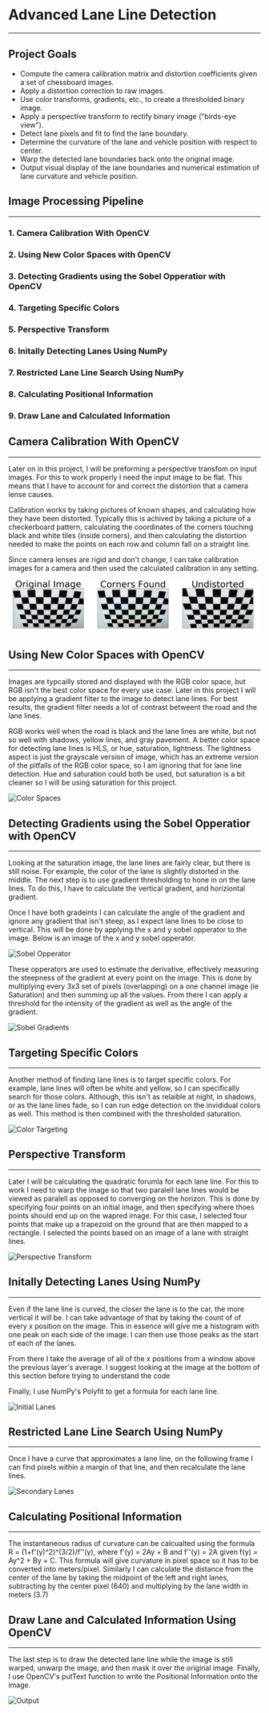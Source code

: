 # Advanced Lane Line Detection

---

## Project Goals

* Compute the camera calibration matrix and distortion coefficients given a set of chessboard images.
* Apply a distortion correction to raw images.
* Use color transforms, gradients, etc., to create a thresholded binary image.
* Apply a perspective transform to rectify binary image ("birds-eye view").
* Detect lane pixels and fit to find the lane boundary.
* Determine the curvature of the lane and vehicle position with respect to center.
* Warp the detected lane boundaries back onto the original image.
* Output visual display of the lane boundaries and numerical estimation of lane curvature and vehicle position.


[image1]: /markdown_images/calibration.png "Calibration"
[image2]: /markdown_images/color_spaces.png "Color Spaces"
[image3]: /markdown_images/sobel.png "Sobel Opperator"
[image4]: /markdown_images/sobel_gradients.png "Sobel Gradients"
[image5]: /markdown_images/color_targeting.png "Color Targeting"
[image6]: /markdown_images/perspective_transform.png "Perspective Transform"
[image7]: /markdown_images/inital_lanes.png "Initial Lanes"
[image8]: /markdown_images/secondary_lanes.png "Secondary Lanes"
[image9]: /markdown_images/output.png "Output"




## Image Processing Pipeline

---

### 1. Camera Calibration With OpenCV
### 2. Using New Color Spaces with OpenCV
### 3. Detecting Gradients using the Sobel Opperatior with OpenCV
### 4. Targeting Specific Colors
### 5. Perspective Transform
### 6. Initally Detecting Lanes Using NumPy
### 7. Restricted Lane Line Search Using NumPy
### 8. Calculating Positional Information
### 9. Draw Lane and Calculated Information


## Camera Calibration With OpenCV

---

Later on in this project, I will be preforming a perspective transfom on input images. For this to work properly I need the input image to be flat. This means that I have to account for and correct the distortion that a camera lense causes.

Calibration works by taking pictures of known shapes, and calculating how they have been distorted. Typically this is achived by taking a picture of a checkerboard pattern, calculating the coordinates of the corners touching black and white tiles (inside corners), and then calculating the distortion needed to make the points on each row and column fall on a straight line.

Since camera lenses are rigid and don't change, I can take calibration images for a camera and then used the calculated calibration in any setting.

!["Calibration"][image1]


## Using New Color Spaces with OpenCV

---

Images are typcailly stored and displayed with the RGB color space, but RGB isn't the best color space for every use case. Later in this project I will be applying a gradient filter to the image to detect lane lines. For best results, the gradient filter needs a lot of contrast betweent the road and the lane lines. 

RGB works well when the road is black and the lane lines are white, but not so well with shadows, yellow lines, and gray pavement. A better color space for detecting lane lines is HLS, or hue, saturation, lightness. The lightness aspect is just the grayscale version of image, which has an extreme version of the pitfalls of the RGB color space, so I am ignoring that for lane line detection. Hue and saturation could both be used, but saturation is a bit cleaner so I will be using saturation for this project.


![][image2]



## Detecting Gradients using the Sobel Opperatior with OpenCV

---

Looking at the saturation image, the lane lines are fairly clear, but there is still noise. For example, the color of the lane is slightly distorted in the middle. The next step is to use gradient thresholding to hone in on the lane lines. To do this, I have to calculate the vertical gradient, and horiziontal gradient.

Once I have both gradeints I can calculate the angle of the gradient and ignore any gradient that isn't steep, as I expect lane lines to be close to vertical. This will be done by applying the x and y sobel opperator to the image. Below is an image of the x and y sobel opperator.

![][image3]

These opperators are used to estimate the derivative, effectively measuring the steepness of the gradient at every point on the image. This is done by multiplying every 3x3 set of pixels (overlapping) on a one channel image (ie Saturation) and then summing up all the values. From there I can apply a threshold for the intensity of the gradient as well as the angle of the gradient.  

![][image4]

## Targeting Specific Colors

---

Another method of finding lane lines is to target specific colors. For example, lane lines will often be white and yellow, so I can specifically search for those colors. Although, this isn't as relaible at night, in shadows, or as the lane lines fade, so I can run edge detection on the invididual colors as well. This method is then combined with the thresholded saturation.

![][image5]

## Perspective Transform

---

Later I will be calculating the quadratic forumla for each lane line. For this to work I need to warp the image so that two paralell lane lines would be viewed as paralell as opposed to converging on the horizon. This is done by specifying four points on an initial image, and then specifying where thoes points should end up on the wapred image. For this case, I selected four points that make up a trapezoid on the ground that are then mapped to a rectangle. I selected the points based on an image of a lane with straight lines.

![][image6]

## Initally Detecting Lanes Using NumPy

---

Even if the lane line is curved, the closer the lane is to the car, the more vertical it will be. I can take advantage of that by taking the count of of every x position on the image. This in essence will give me a histogram with one peak on each side of the image. I can then use those peaks as the start of each of the lanes.

From there I take the average of all of the x positions from a window above the previous layer's average. I suggest looking at the image at the bottom of this section before trying to understand the code

Finally, I use NumPy's Polyfit to get a formula for each lane line.

![][image7]

## Restricted Lane Line Search Using NumPy

---

Once I have a curve that approximates a lane line, on the following frame I can find pixels within a margin of that line, and then recalculate the lane lines.

![][image8]

## Calculating Positional Information 

---

The instantaneous radius of curvature can be calcualted using the formula R = (1+f'(y)^2)^(3/2)/f''(y), where f'(y) = 2Ay + B and f''(y) = 2A given f(y) = Ay^2 + By + C. This formula will give curvature in pixel space so it has to be converted into meters/pixel. Similarly I can calculate the distance from the center of the lane by taking the midpoint of the left and right lanes, subtracting by the center pixel (640) and multiplying by the lane width in meters (3.7)


## Draw Lane and Calculated Information Using OpenCV

---

The last step is to draw the detected lane line while the image is still warped, unwarp the image, and then mask it over the original image. Finally, I use OpenCV's putText function to write the Positional Information onto the image. 

![][image9]


